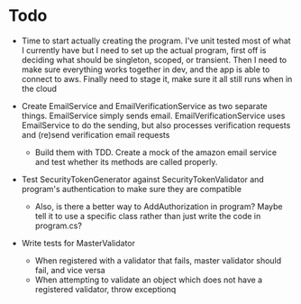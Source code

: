 # Todo

  - Time to start actually creating the program. I've unit tested most of what I currently have but I need to set up the actual program, first off is deciding what should be singleton, scoped, or transient. Then I need to make sure everything works together in dev, and the app is able to connect to aws. Finally need to stage it, make sure it all still runs when in the cloud

  - Create EmailService and EmailVerificationService as two separate things. EmailService simply sends email. EmailVerificationService uses EmailService to do the sending, but also processes verification requests and (re)send verification email requests
    - Build them with TDD. Create a mock of the amazon email service and test whether its methods are called properly.

  - Test SecurityTokenGenerator against SecurityTokenValidator and program's authentication to make sure they are compatible
    - Also, is there a better way to AddAuthorization in program? Maybe tell it to use a specific class rather than just write the code in program.cs?

  - Write tests for MasterValidator
    - When registered with a validator that fails, master validator should fail, and vice versa
    - When attempting to validate an object which does not have a registered validator, throw exceptionq